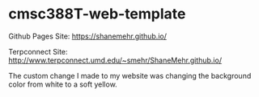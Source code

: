 # cmsc388T-web-template

Github Pages Site: https://shanemehr.github.io/ 

Terpconnect Site: http://www.terpconnect.umd.edu/~smehr/ShaneMehr.github.io/ 

The custom change I made to my website was changing the background color from white to a soft yellow.